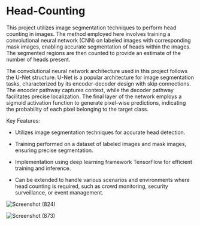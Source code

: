 # Head-Counting
This project utilizes image segmentation techniques to perform head counting in images. The method employed here involves training a convolutional neural network (CNN) on labeled images with corresponding mask images, enabling accurate segmentation of heads within the images. The segmented regions are then counted to provide an estimate of the number of heads present.

The convolutional neural network architecture used in this project follows the U-Net structure. U-Net is a popular architecture for image segmentation tasks, characterized by its encoder-decoder design with skip connections. The encoder pathway captures context, while the decoder pathway facilitates precise localization. The final layer of the network employs a sigmoid activation function to generate pixel-wise predictions, indicating the probability of each pixel belonging to the target class.

Key Features:

- Utilizes  image segmentation techniques for accurate head detection.

- Training performed on a dataset of labeled images and mask images, ensuring precise segmentation.

- Implementation using deep learning framework TensorFlow for efficient training and inference.

- Can be extended to handle various scenarios and environments where head counting is required, such as crowd monitoring, security surveillance, or event management.


![Screenshot (824)](https://github.com/Mesheswarage/Head-Counting/assets/97176530/b050d7ff-9c0f-4018-901f-a76d34b09d59)

![Screenshot (873)](https://github.com/Mesheswarage/Head-Counting/assets/97176530/43ef3fda-11bb-494e-8423-168114f95d19)
